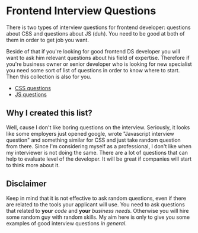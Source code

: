 # Frontend Interview Questions

There is two types of interview questions for frontend  developer:
questions about CSS and questions about JS (duh).
You need to be good at both of them in order to get job you want.

Beside of that if you're looking for good frontend DS developer you will
want to ask him relevant questions about his field of expertise.
Therefore if you're business owner or senior developer who is looking
for new specialist you need some sort of list of questions in order
to know where to start. Then this collection is also for you.

* [CSS questions](https://github.com/artemdemo/frontend-interview-questions/blob/master/css-questions.md)
* [JS questions](https://github.com/artemdemo/frontend-interview-questions/blob/master/js-questions.md)


## Why I created this list?

Well, cause I don't like boring questions on the interview.
Seriously, it looks like some employers just opened google, wrote "Javascript interview question"
and something similar for CSS and just take random question from there.
Since I'm considering myself as a professional, I don't like when my interviewer is not doing the same.
There are a lot of questions that can help to evaluate level of the developer.
It will be great if companies will start to think more about it.


## Disclaimer

Keep in mind that it is not effective to ask random questions,
even if there are related to the tools your applicant will use.
You need to ask questions that related to **your** *code* and **your** *business needs*.
Otherwise you will hire some random guy with random skills. 
My aim here is only to give you some examples of good interview questions *in general*.